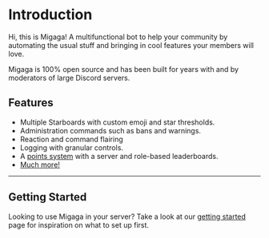 # Introduction
Hi, this is Migaga! A multifunctional bot to help your community by automating the usual stuff and bringing in cool features your members will love.  

Migaga is 100% open source and has been built for years with and by moderators of large Discord servers.

## Features
- Multiple Starboards with custom emoji and star thresholds.
- Administration commands such as bans and warnings.
- Reaction and command flairing
- Logging with granular controls.
- A [points system](features/points/index.md) with a server and role-based leaderboards.
- [Much more!](features/index.md)

--- 

## Getting Started
Looking to use Migaga in your server? Take a look at our [getting started](getting-started/index.md) page for inspiration on what to set up first.

